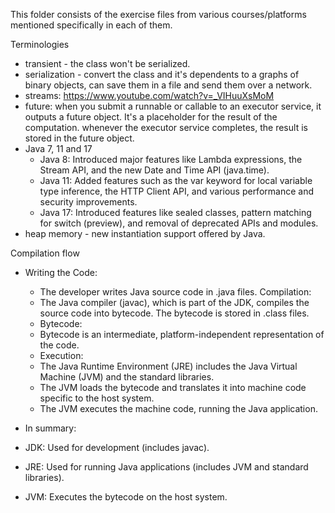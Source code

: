 This folder consists of the exercise files from various courses/platforms mentioned specifically in each of them. 

Terminologies

- transient - the class won't be serialized.
- serialization - convert the class and it's dependents to a graphs of binary objects, can save them in a file and send them over a network.
- streams: https://www.youtube.com/watch?v=_VIHuuXsMoM
- future: when you submit a runnable or callable to an executor service, it outputs a future object. It's a placeholder for the result of the computation. whenever the executor service completes, the result is stored in the future object.
- Java 7, 11 and 17
  - Java 8: Introduced major features like Lambda expressions, the Stream API, and the new Date and Time API (java.time).
  - Java 11: Added features such as the var keyword for local variable type inference, the HTTP Client API, and various performance and security improvements.
  - Java 17: Introduced features like sealed classes, pattern matching for switch (preview), and removal of deprecated APIs and modules.
- heap memory - new instantiation support offered by Java.

Compilation flow
- Writing the Code:  
    - The developer writes Java source code in .java files.
Compilation:  
    - The Java compiler (javac), which is part of the JDK, compiles the source code into bytecode. The bytecode is stored in .class files.
    - Bytecode:  
    - Bytecode is an intermediate, platform-independent representation of the code.
    - Execution:  
    - The Java Runtime Environment (JRE) includes the Java Virtual Machine (JVM) and the standard libraries.
    - The JVM loads the bytecode and translates it into machine code specific to the host system.
    - The JVM executes the machine code, running the Java application.

- In summary:
- JDK: Used for development (includes javac).
- JRE: Used for running Java applications (includes JVM and standard libraries).
- JVM: Executes the bytecode on the host system.